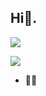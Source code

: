 ## Hi🌝.

<img src="https://capsule-render.vercel.app/api?type=Venom&color=timeGradient&height=300&section=header&text=Youngeyaa&fontSize=90" />



<a href="https://www.instagram.com/youngeyaaa?igsh=dGplOGVlOWs4NDJq&utm_source=qr" target="_blank"><img src="https://img.shields.io/badge/Instagram-E4405F?style=flat-square&logo=Instagram&logoColor=white"/></a>


- 👶🏻


